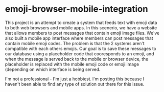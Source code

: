 # emoji-browser-mobile-integration

This project is an attempt to create a system that feeds text with emoji data to both web browsers and mobile apps.  In this scenerio, we have a website that allows members to post messages that contain emoji image files.  We've also built a mobile app interface where members can post messages that contain mobile emoji codes.  The problem is that the 2 systems aren't compatible with each others emojis.  Our goal is to save these messages to our database using a placeholder code that cooresponds to an emoji, and when the message is served back to the mobile or browser device, the placeholder is replaced with the mobile emoji code or emoji image (depending on which interface is being served.

I'm not a professional - I'm just a hobbiest.  I'm posting this because I haven't been able to find any type of solution out there for this issue. 
